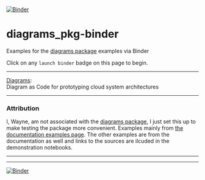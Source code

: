 [![Binder](https://mybinder.org/badge_logo.svg)](https://mybinder.org/v2/gh/fomightez/diagrams_pkg-binder/master?filepath=Diagrams_package_examples.ipynb)

# diagrams_pkg-binder

Examples for the [diagrams package](https://github.com/mingrammer/diagrams) examples via Binder

Click on any `launch binder` badge on this page to begin.


----------

[Diagrams](https://github.com/mingrammer/diagrams):  
Diagram as Code for prototyping cloud system architectures



-----------


### Attribution

I, Wayne, am not associated with the [diagrams package](https://github.com/mingrammer/diagrams), I just set this up to make testing the package more convenient. Examples mainly from [the documentation examples page](https://diagrams.mingrammer.com/docs/getting-started/examples). The other examples are from the documentation as well and links to the sources are ilcuded in the demonstration notebooks.

----------


----------

[![Binder](https://mybinder.org/badge_logo.svg)](https://mybinder.org/v2/gh/fomightez/diagrams_pkg-binder/master?filepath=Diagrams_package_examples.ipynb)